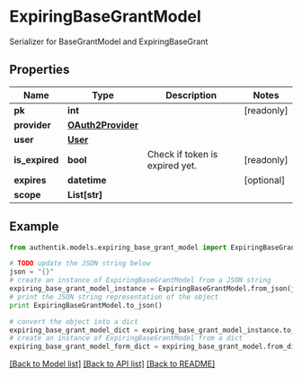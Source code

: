 # ExpiringBaseGrantModel

Serializer for BaseGrantModel and ExpiringBaseGrant

## Properties
Name | Type | Description | Notes
------------ | ------------- | ------------- | -------------
**pk** | **int** |  | [readonly] 
**provider** | [**OAuth2Provider**](OAuth2Provider.md) |  | 
**user** | [**User**](User.md) |  | 
**is_expired** | **bool** | Check if token is expired yet. | [readonly] 
**expires** | **datetime** |  | [optional] 
**scope** | **List[str]** |  | 

## Example

```python
from authentik.models.expiring_base_grant_model import ExpiringBaseGrantModel

# TODO update the JSON string below
json = "{}"
# create an instance of ExpiringBaseGrantModel from a JSON string
expiring_base_grant_model_instance = ExpiringBaseGrantModel.from_json(json)
# print the JSON string representation of the object
print ExpiringBaseGrantModel.to_json()

# convert the object into a dict
expiring_base_grant_model_dict = expiring_base_grant_model_instance.to_dict()
# create an instance of ExpiringBaseGrantModel from a dict
expiring_base_grant_model_form_dict = expiring_base_grant_model.from_dict(expiring_base_grant_model_dict)
```
[[Back to Model list]](../README.md#documentation-for-models) [[Back to API list]](../README.md#documentation-for-api-endpoints) [[Back to README]](../README.md)


